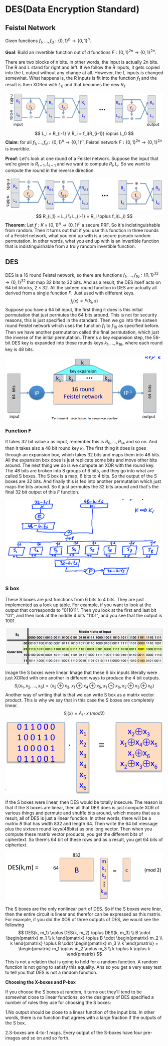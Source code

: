# DES(Data Encryption Standard)

## Feistel Network

Given functions $f_1,..., f_d: \{0, 1\}^n \to \{0, 1\}^n$.

**Goal**: Build an invertible function out of $d$ functions $F: \{0, 1\}^{2n} \to \{0, 1\}^{2n}$.

There are two blocks of n bits. In other words, the input is actually 2n bits. The R and L stand for right and left. If we follow the R inputs, it gets copied into the L output without any change at all. However, the L inputs is changed somewhat. What happens is, the R inputs is fit into the function $f_1$ and the result is then XORed with $L_0$ and that becomes the new $R_1$.

![1651839810354](../../img/1651839810354.png)
$$
L_i = R_{i-1} \\
R_i = f_i(R_{i-1}) \oplus L_0
$$
**Claim**: for all $f_1,..., f_d: \{0, 1\}^n \to \{0, 1\}^n$, Feistel network $F: \{0, 1\}^{2n} \to \{0, 1\}^{2n}$ is invertible.

**Proof**: Let's look at one round of a Feistel network. Suppose the input that we're given is $R_{i+1}, L_{i+1}$ and we want to compute $R_i, L_i$. So we want to compute the round in the reverse direction.

![1651840387516](../../img/1651840387516.png)
$$
R_{i_1} = L_i \\
L_{i-1} = R_i \oplus f_i(L_i)
$$
**Theorem**: Let $f: K \times \{0, 1\}^n \to \{0, 1\}^n$ a secure PRF. So it's indistinguishable from random. Then it turns out that if you use this function in three rounds of a Feistel network, what you end up with is a secure pseudo random permutation. In other words, what you end up with is an invertible function that is indistinguishable from a truly random invertible function.

## DES

DES ia a 16 round Feistel network, so there are functions $f_1, ..., f_{16}: \{0, 1\}^{32} \to \{0, 1\}^{32}$ that map 32 bits to 32 bits. And as a result, the DES itself acts on 64 bit blocks, $2 \times 32$. All the sixteen round function in DES are actually all derived from a single function $F$. Just used with different keys.
$$
f_i(x) = F(k_i, x)
$$
Suppose you have a 64 bit input, the first thing it does is this initial permutation that just permutes the 64 bits around. This is not for security reasons, this is just specified in the standard. Then we go into the sixteen round Feistel network which uses the function $f_1$ to $f_{16}$ as specified before. Then we have another permutation called the final permutation, which just the inverse of the initial permutation. There's a key expansion step, the 56-bit DES key is expanded into these rounds keys $k_1, ..., k_{16}$, where each round key is 48 bits.

![1651841730960](../../img/1651841730960.png)

### Function F

It takes 32 bit value $x$ as input, remember this is $R_0, ..., R_{14}$ and so on. And then it takes also a 48 bit round key $k_i$. The first thing it does is goes through an expansion box, which takes 32 bits and maps them into 48 bits. All the expansion box does is just replicate some bits and move other bits around. The next thing we do is we compute an XOR with the round key. The 48 bits are broken into 8 groups of 6 bits, and they go into what are called S boxes. The S box is a map, 6 bits to 4 bits. So the output of the S boxes are 32 bits. And finally this is fed into another permutation which just maps the bits around. So it just permutes the 32 bits around and that's the final 32 bit output of this $F$ function.

![1651842486134](../../img/1651842486134.png)

### S box

These S boxes are just functions from 6 bits to 4 bits. They are just implemented as a look up table. For example, if you want to look at the output that corresponds to "011011".  Then you look at the first and last bit "01", and then look at the middle 4 bits "1101", and you see that the output is 1001.

![1651842692520](../../img/1651842692520.png)

Image the S boxes were linear. Image that these 6 bix inputs literally were just XORed with one another in different ways to produce the 4 bit outputs. 
$$
S_i(x_1, x_2,..., x_6) = (x_2 \oplus x_3, x_1 \oplus x_4 \oplus x_5, x_1 \oplus x_6, x_2 \oplus x_3 \oplus x_6)
$$
Another way of writing that is that we can write S box as a matrix vector product. This is why we say that in this case the S boxes are completely linear.
$$
S_i(x) = A_i \cdot x \; (mod 2)
$$
![1651843375096](../../img/1651843375096.png)

If the S boxes were linear, then DES would be totally insecure. The reason is that if the S boxes are linear, then all that DES does is just compute XOR of various things and permute and shuffle bits around, which means that as a result, all of DES is just a linear function. In other words, there will be a matrix $B$ that has width 832 and length 64. Then write the 64 bit message plus the sixteen round keys(48bits) as one long vector. Then when you compute these matrix vector products, you get the different bits of ciphertext. So there's 64 bit of these rows and as a result, you get 64 bits of ciphertext.

![1651843949197](../../img/1651843949197.png)

The S boxes are the only nonlinear part of DES. So if the S boxes were liner, then the entire circuit is linear and therefor can be expressed as this matrix. For example, if you did the XOR of three outputs of DES, we would see the following
$$
DES(k, m_1) \oplus DES(k, m_2) \oplus DES(k, m_3) \\
B \cdot \begin{pmatrix}
			m_1 \\
			k
		\end{pmatrix} \oplus B \cdot \begin{pmatrix}
										m_2 \\
										k
									 \end{pmatrix} \oplus B \cdot \begin{pmatrix}
									 								m_3 \\
									 								k
									 							  \end{pmatrix} =
\begin{pmatrix}
	m_1 \oplus m_2 \oplus m_3 \\
	k \oplus k \oplus k
\end{pmatrix}
$$
This is not a relation that is going to hold for a random function. A random function is not going to satisfy this equality. Ans so you get a very easy test to tell you that DES is not a random function.

**Choosing the X-boxes and P-box**

If you choose the S boxes at random, it turns out they'll tend to be somewhat close to linear functions, so the designers of DES specified a number of rules they use for choosing the S boxes:

1.No output should be close to a linear function of the input bits. In other words, there is no function that agrees with a large fraction if the outputs of the S box.

2.S-boxes are 4-to-1 maps. Every output of the S-boxes have four pre-images and so on and so forth.
